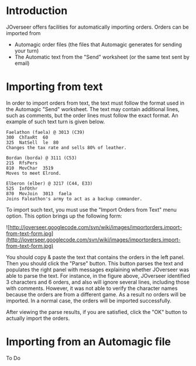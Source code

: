 # Introduction #

JOverseer offers facilities for automatically importing orders. Orders can be imported from
  * Automagic order files (the files that Automagic generates for sending your turn)
  * The Automatic text from the "Send" worksheet (or the same text sent by email)

# Importing from text #

In order to import orders from text, the text must follow the format used in the Automagic "Send" worksheet. The text may contain additional lines, such as comments, but the order lines must follow the exact format. An example of such text turn is given below.

```
Faelathon (faela) @ 3013 (C39)
300  ChTaxRt  60
325  NatSell  le  80
Changes the tax rate and sells 80% of leather.

Bordan (borda) @ 3111 (C53)
215  RfsPers
810  MovChar  3519
Moves to meet Elrond.

Elberon (elber) @ 3217 (C44, E33)
525  InfOthr
870  MovJoin  3013  faela
Joins Faleathon's army to act as a backup commander.
```

To import such text, you must use the "Import Orders from Text" menu option. This option brings up the following form:

![http://joverseer.googlecode.com/svn/wiki/images/importorders.import-from-text-form.jpg](http://joverseer.googlecode.com/svn/wiki/images/importorders.import-from-text-form.jpg)

You should copy & paste the text that contains the orders in the left panel. Then you should click the "Parse" button. This button parses the text and populates the right panel with messages explaining whether JOverseer was able to parse the text. For instance, in the figure above, JOverseer identified 3 characters and 6 orders, and also will ignore several lines, including those with comments. However, it was not able to verify the character names because the orders are from a different game. As a result no orders will be imported. In a normal case, the orders will be imported successfully.

After viewing the parse results, if you are satisfied, click the "OK" button to actually import the orders.

# Importing from an Automagic file #

To Do
